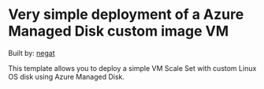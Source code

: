 # Very simple deployment of a Azure Managed Disk custom image VM

Built by: [negat](https://github.com/gatneil)

This template allows you to deploy a simple VM Scale Set with custom Linux OS disk using Azure Managed Disk.

